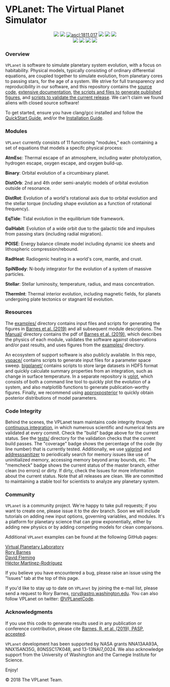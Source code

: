 # VPLanet: The Virtual Planet Simulator
<p align="center">
  <a href="https://VirtualPlanetaryLaboratory.github.io/vplanet"><img src="https://img.shields.io/badge/read-the_docs-blue.svg?style=flat"></a>
  <a href="https://ui.adsabs.harvard.edu/abs/2019arXiv190506367B/abstract"><img src="https://img.shields.io/badge/read-the_paper-7d93c7.svg?style=flat"/></a>
  <a href="http://ascl.net/1811.017"><img src="https://img.shields.io/badge/ascl-1811.017-blue.svg?colorB=262255" alt="ascl:1811.017" /></a>
  <a href="LICENSE"><img src="https://img.shields.io/badge/license-MIT-purple.svg"/></a>
   <a href="examples"><img src="https://img.shields.io/badge/examples-24-green.svg"/></a> 
  <img src = "https://img.shields.io/badge/platform-Linux_|%20macOS_|%20Windows10-darkgreen.svg?style=flat"><br>
  <a href="https://travis-ci.com/VirtualPlanetaryLaboratory/vplanet"><img src="https://travis-ci.com/VirtualPlanetaryLaboratory/vplanet.svg?token=jABaFLLgJNHTWSqkT7CM&branch=master"></a>
  <a href="tests"><img src = "https://img.shields.io/badge/tests-26-green.svg?style=flat"></a>
  <img src = "https://img.shields.io/badge/memcheck-clean-green.svg?style=flat">
  <img src = "https://img.shields.io/badge/coverage-73%25-red.svg?style=flat">
</p>

### Overview

`VPLanet` is software to simulate planetary system evolution, with a focus on habitability. Physical models, typically consisting of ordinary differential equations, are coupled together to simulate evolution, from planetary cores to passing stars, for the age of a system. We strive for full transparency and reproducibility in our software, and this repository contains the [source code](src), [extensive documentation](https://VirtualPlanetaryLaboratory.github.io/vplanet), [the scripts and files to generate published figures](examples), and [scripts to validate the current release](tests). We can't claim we found aliens with closed source software!

To get started, ensure you have clang/gcc installed and follow the [QuickStart Guide](https://virtualplanetarylaboratory.github.io/vplanet/quickstart.html), and/or the [Installation Guide](https://virtualplanetarylaboratory.github.io/vplanet/quickstart.html).

### Modules

`VPLanet` currently consists of 11 functioning "modules," each containing a set of equations
that models a specifc physical process:

**AtmEsc**: Thermal escape of an atmosphere, including water photolyzation, hydrogen
escape, oxygen escape, and oxygen build-up.

**Binary**: Orbital evolution of a circumbinary planet.

**DistOrb**: 2nd and 4th order semi-analytic models of orbital evolution outside
of resonance.

**DistRot**: Evolution of a world's rotational axis due to orbital evolution and
the stellar torque (including shape evolution as a function of rotational frequency).

**EqTide**: Tidal evolution in the equilibrium tide framework.

**GalHabit**: Evolution of a wide orbit due to the galactic tide and impulses from
passing stars (including radial migration).

**POISE**: Energy balance climate model including dynamic ice sheets and lithospheric
compression/rebound.

**RadHeat**: Radiogenic heating in a world's core, mantle, and crust.

**SpiNBody**: N-body integrator for the evolution of a system of massive particles.

**Stellar**: Stellar luminosity, temperature, radius, and mass concentration.

**ThermInt**: Thermal interior evolution, including magnetic fields, for planets
undergoing plate tectonics or stagnant lid evolution.

### Resources

The [examples/](examples) directory contains input files and scripts for generating the figures in [Barnes et al. (2019)](https://ui.adsabs.harvard.edu/abs/2019arXiv190506367B/abstract) and all subsequent module descriptions. The [Manual/](Manual) directory contains the pdf of [Barnes et al. (2019)](https://ui.adsabs.harvard.edu/abs/2019arXiv190506367B/abstract), which describes the physics of each module, validates the software against observations and/or past results, and uses figures from the [examples/](examples) directory.

An ecosystem of support software is also publicly available. In this repo, [vspace/](vspace) contains scripts to generate input files for a parameter space sweep. [bigplanet/](bigplanet) contains scripts to store large datasets in HDF5 format and quickly calculate summary properties from an integration, such as change in surface temperature. In a separate repository is [vplot](https://github.com/VirtualPlanetaryLaboratory/vplot), which consists of both a command line tool to quickly plot the evolution of a system, and also matplotlib functions to generate publication-worthy figures. Finally, we recommend using [approxposterior](https://github.com/dflemin3/approxposterior) to quickly obtain posterior distributions of model parameters.

### Code Integrity

Behind the scenes, the VPLanet team maintains code integrity through [continuous integration](https://travis-ci.org), in which numerous scientific and numerical tests are validated at every commit. Check the "build" badge above for the current status. See the [tests/](tests) directory for the validation checks that the current build passes. The "coverage" badge shows the percentage of the code (by line number) that is currently tested. Additionally, we use [valgrind](http://valgrind.org) and [addresssanitizer](https://github.com/google/sanitizers/wiki/AddressSanitizer) to periodically search for memory issues like use of uninitialized memory, accessing memory beyond array bounds, etc. The "memcheck" badge shows the current status of the master branch, either clean (no errors) or dirty. If dirty, check the Issues for more information about the current status. Note that all releases are clean. We are committed to maintaining a stable tool for scientists to analyze any planetary system.  


### Community

`VPLanet` is a community project. We're happy to take pull requests; if you want to create one, please issue it to the *dev* branch. Soon we will include tutorials on adding new input options, governing variables, and modules. It's a platform for planetary science that can grow exponentially, either by adding new physics or by adding competing models for clean comparisons.

Additional `VPLanet` examples can be found at the following GitHub pages:

[Virtual Planetary Laboratory](https://github.com/VirtualPlanetaryLaboratory) <br />
[Rory Barnes](https://github.com/RoryBarnes) <br />
[David Fleming](https://github.com/dflemin3) <br />
[Héctor Martínez-Rodríguez](https://github.com/hector-mr)

If you believe you have encountered a bug, please raise an issue using the "Issues" tab at the top of this page. 

If you'd like to stay up to date on `VPLanet` by joining the e-mail list, please send a request to Rory Barnes, rory@astro.washington.edu. You can also follow VPLanet on twitter: [@VPLanetCode](https://twitter.com/VPLanetCode).

### Acknowledgments

If you use this code to generate results used in any publication or conference contribution, please cite [Barnes, R. et al. (2019), PASP, accepted](https://ui.adsabs.harvard.edu/abs/2019arXiv190506367B/abstract).

`VPLanet` development has been supported by NASA grants NNA13AA93A, NNX15AN35G, 80NSSC17K048, and 13-13NAI7_0024. We also acknowledge support from the University of Washington and the Carnegie Institute for Science.

Enjoy!


© 2018 The VPLanet Team.
